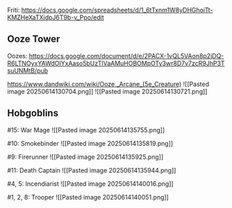 Friti: https://docs.google.com/spreadsheets/d/1_6tTxnm1W8yDHGhoiTt-KMZHeXaTXidpJ6T9b-v_Ppo/edit
## Ooze Tower
Oozes: https://docs.google.com/document/d/e/2PACX-1vQL5VAon8p2jDQ-R6LTNOyxYAWdOIYxAaso5bUzTlVaAMuHOBOMpOTy3wr8D7v7zcR9JhP3TsuUNMtB/pub

https://www.dandwiki.com/wiki/Ooze,_Arcane_(5e_Creature)
![[Pasted image 20250614130704.png]]
![[Pasted image 20250614130721.png]]
## Hobgoblins

#15: War Mage
![[Pasted image 20250614135755.png]]

#10: Smokebinder
![[Pasted image 20250614135819.png]]

#9: Firerunner
![[Pasted image 20250614135925.png]]

#11: Death Captain
![[Pasted image 20250614135944.png]]

#4, 5: Incendiarist
![[Pasted image 20250614140016.png]]

#1, 2, 8: Trooper
![[Pasted image 20250614140051.png]]
